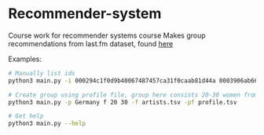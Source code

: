 # Recommender-system

Course work for recommender systems course
Makes group recommendations from last.fm dataset, found [here](http://ocelma.net/MusicRecommendationDataset/lastfm-360K.html)

Examples:

```bash
# Manually list ids
python3 main.py -i 000294c1f0d9b40067487457ca31f0caab81d44a 0003906ab668111f2cd332962cb09f8e3b795c6c 0005937bb7e8b1992d94b493519e216317f71685 -f artists.tsv

# Create group using profile file, group here consists 20-30 women from germany 
python3 main.py -p Germany f 20 30 -f artists.tsv -pf profile.tsv 

# Get help
python3 main.py --help
```